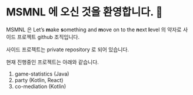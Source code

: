 # MSMNL 에 오신 것을 환영합니다. 👋

<!--

**Here are some ideas to get you started:**

🙋‍♀️ A short introduction - what is your organization all about?
🌈 Contribution guidelines - how can the community get involved?
👩‍💻 Useful resources - where can the community find your docs? Is there anything else the community should know?
🍿 Fun facts - what does your team eat for breakfast?
🧙 Remember, you can do mighty things with the power of [Markdown](https://docs.github.com/github/writing-on-github/getting-started-with-writing-and-formatting-on-github/basic-writing-and-formatting-syntax)
-->
MSMNL 은 Let’s **m**ake **s**omething and **m**ove on to the **n**ext **l**evel 의 약자로 사이드 프로젝트 github 조직입니다.

사이드 프로젝트는 private repository 로 되어 있습니다.

현재 진행중인 프로젝트는 아래와 같습니다.

1. game-statistics (Java)
2. party (Kotlin, React)
3. co-mediation (Kotlin)
